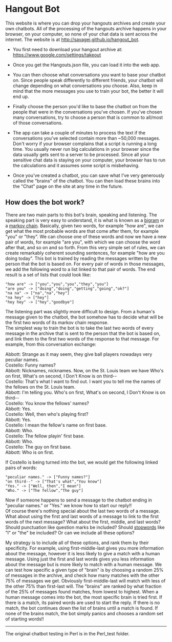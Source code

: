 # Hangout Bot
This website is where you can drop your hangouts archives and create your own chatbots. All of the processing of the hangouts archive happens in your browser, on your computer, so none of your chat data is sent across the internet.
The website is at http://savagej.github.io/hangout_bot.

- You first need to download your hangout archive at: https://www.google.com/settings/takeout

- Once you get the Hangouts.json file, you can load it into the web app.

- You can then choose what conversations you want to base your chatbot on. Since people speak differently to different friends, your chatbot will change depending on what conversations you choose. Also, keep in mind that the more messages you use to train your bot, the better it will end up.

- Finally choose the person you'd like to base the chatbot on from the people that were in the conversations you've chosen. If you've chosen many conversations, try to choose a person that is common to all/most of those conversations.

- The app can take a couple of minutes to process the text if the conversations you've selected contain more than ~50,000 messages. Don't worry if your browser complains that a script is running a long time. You usually never run big calculations in your browser since the data usually gets sent to a server to be processed. Since all your sensitive chat data is staying on your computer, your browser has to run the calculations and it assumes some script is misbehaving.

- Once you've created a chatbot, you can save what I've very generously called the "brains" of the chatbot. You can then load these brains into the "Chat" page on the site at any time in the future.

## How does the bot work?
There are two main parts to this bot's brain, speaking and listening. The speaking part is very easy to understand, it is what is known as a [bigram](http://en.wikipedia.org/wiki/N-gram) or a [markov chain](http://en.wikipedia.org/wiki/Markov_chain#Markov_text_generators). Basically, given two words, for example "how are", we can get what the most probable words are that come after them, for example "you" or "they". We can choose one of these words and now we have a new pair of words, for example "are you", with which we can choose the word after that, and so on and so forth. From this very simple set of rules, we can create remarkably coherent sounding sentences, for example "how are you doing today".
This bot is trained by reading the messages written by the person that the bot is based on. For every pair of words in those messages, we add the following word to a list linked to that pair of words. The end result is a set of lists that could look like:
```
"how are" -> ["you","you","you","they","you"]
"are you" -> ["doing","doing","getting","going","ok?"]
"na na" -> ["na","na","hey"]
"na hey" -> ["hey"]
"hey hey" -> ["hey","goodbye"]
```

The listening part was slightly more difficult to design. From a human's message given to the chatbot, the bot somehow has to decide what will be the first two words of its markov chain response.  
The simplest way to train the bot is to take the last two words of every message in the archive that is sent to the person that the bot is based on, and link them to the first two words of the response to that message. For example, from this conversation exchange:

Abbott: Strange as it may seem, they give ball players nowadays very peculiar names.  
Costello: Funny names?  
Abbott: Nicknames, nicknames. Now, on the St. Louis team we have Who's on first, What's on second, I Don't Know is on third--  
Costello: That's what I want to find out. I want you to tell me the names of the fellows on the St. Louis team.  
Abbott: I'm telling you. Who's on first, What's on second, I Don't Know is on third--  
Costello: You know the fellows' names?  
Abbott: Yes.  
Costello: Well, then who's playing first?  
Abbott: Yes.  
Costello: I mean the fellow's name on first base.  
Abbott: Who.  
Costello: The fellow playin' first base.  
Abbott: Who.  
Costello: The guy on first base.  
Abbott: Who is on first.  

If Costello is being turned into the bot, we would get the following linked pairs of words:

```
"peculiar names." -> ["Funny names?"]
"on third--" -> ["That's what","You know"]
"Yes." -> ["Well, then","I mean"]
"Who." -> ["The fellow","The guy"]
```
Now if someone happens to send a message to the chatbot ending in "peculiar names." or "Yes." we know how to start our reply!!  
Of course there's nothing special about the last two words of a message. What about using the first and last words of a message to link to the first words of the next message? What about the first, middle, and last words? Should punctuation like question marks be included? Should [stopwords](http://en.wikipedia.org/wiki/Stop_words) like "I" or "the" be included? Or can we include all these options?  

My strategy is to include all of these options, and rank them by their specificity. For example, using first-middle-last gives you more information about the message, however it is less likely to give a match with a human message. Using just the first and last words gives you less information about the message but is more likely to match with a human message. We can test how specific a given type of "brain" is by choosing a random 25% of messages in the archive, and check how many matches with the other 75% of messages we get. Obviously first-middle-last will match with less of the other 75% than first-last will. The "brains" are ranked by what fraction of the 25% of messages found matches, from lowest to highest. When a human message comes into the bot, the most specific brain is tried first. If there is a match, its paired words are used to start the reply. If there is no match, the bot continues down the list of brains until a match is found. If none of the brains match, the bot simply panics and chooses a random set of starting words!!

---
The original chatbot testing in Perl is in the Perl_test folder.
